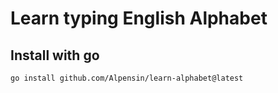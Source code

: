 # Learn typing English Alphabet

## Install with go
```sh
go install github.com/Alpensin/learn-alphabet@latest
```

